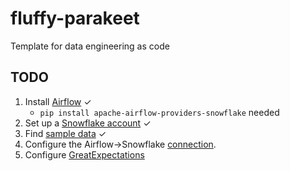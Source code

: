 # fluffy-parakeet
Template for data engineering as code

## TODO
1. Install [Airflow](https://airflow.apache.org/docs/apache-airflow/stable/start/local.html) ✓
   - `pip install apache-airflow-providers-snowflake` needed
2. Set up a [Snowflake account](https://www.mssqltips.com/sqlservertutorial/9285/setting-up-a-snowflake-account/) ✓
3. Find [sample data](https://www.kaggle.com/rikdifos/credit-card-approval-prediction) ✓
4. Configure the Airflow->Snowflake [connection](https://hevodata.com/learn/steps-for-airflow-snowflake-etl/#t1).
5. Configure [GreatExpectations](https://gitlab.com/hashmapinc/oss/great-expectations-poc)

